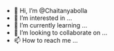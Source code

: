 - 👋 Hi, I’m @Chaitanyabolla
- 👀 I’m interested in ...
- 🌱 I’m currently learning ...
- 💞️ I’m looking to collaborate on ...
- 📫 How to reach me ...

<!---
Chaitanyabolla/Chaitanyabolla is a ✨ special ✨ repository because its `README.md` (this file) appears on your GitHub profile.
You can click the Preview link to take a look at your changes.
--->
